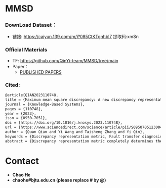 # MMSD

### DownLoad Dataset：
 - 链接: https://caiyun.139.com/m/i?085CtKTgnhbl7  提取码:xmSn  

### Official Materials
 - TF:  https://github.com/QinYi-team/MMSD/tree/main
 - Paper： 
   - [PUBLISHED PAPERS](https://doi.org/10.1016/j.knosys.2023.110748)
   
          
   

### Cited:
```html
@article{QIAN2023110748,
title = {Maximum mean square discrepancy: A new discrepancy representation metric for mechanical fault transfer diagnosis},
journal = {Knowledge-Based Systems},
pages = {110748},
year = {2023},
issn = {0950-7051},
doi = {https://doi.org/10.1016/j.knosys.2023.110748},
url = {https://www.sciencedirect.com/science/article/pii/S0950705123004987},
author = {Quan Qian and Yi Wang and Taisheng Zhang and Yi Qin},
keywords = {Discrepancy representation metric, Fault transfer diagnosis, Unsupervised domain adaptation, Planetary gearbox},
abstract = {Discrepancy representation metric completely determines the transfer diagnosis performance of deep domain adaptation methods. Maximum mean discrepancy (MMD) based on the mean statistic, as the commonly used metric, has poor discrepancy representation in some cases. MMD is generally known from the aspect of kernel function, but the inherent relationship between the two is unknown. To deal with these issues, the authors theoretically explore their relationship first. With the revealed relationship, a novel discrepancy representation metric named maximum mean square discrepancy (MMSD), which can comprehensively reflect the mean and variance information of data samples in the reproducing kernel Hilbert space, is constructed for enhancing domain confusion. Additionally, for the real application under limited samples and ensuring the effectiveness of MMSD, biased and unbiased empirical MMSD statistics are developed, and the error bounds between the two empirical statistics and the real distribution discrepancy are derived. The proposed MMSD is successfully applied to the end-to-end fault diagnosis of planetary gearbox of wind turbine without labeled target-domain samples. The experimental results on twelve cross-load transfer tasks validate that MMSD has a better ability of discrepancy representation and a higher diagnosis accuracy compared with other well-known discrepancy representation metrics. The related code can be downloaded from https://qinyi-team.github.io/#blog.}
```


# Contact
- **Chao He**
- **chaohe#bjtu.edu.cn   (please replace # by @)**